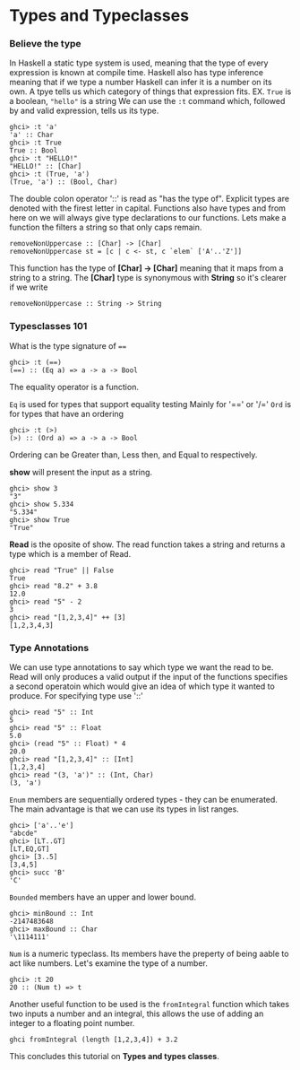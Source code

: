 # Types and Typeclasses

### Believe the type
In Haskell a static type system is used, meaning that the type of every expression is known at compile time.
Haskell also has type inference meaning that if we type a number Haskell can infer it is a number on its own.
A tpye tells us which category of things that expression fits.
EX. ```True``` is a boolean, ```"hello"``` is a string
We can use the ```:t``` command which, followed by and valid expression, tells us its type.
```
ghci> :t 'a'
'a' :: Char
ghci> :t True
True :: Bool
ghci> :t "HELLO!"
"HELLO!" :: [Char]
ghci> :t (True, 'a')
(True, 'a') :: (Bool, Char)
```
The double colon operator '::' is read as "has the type of". Explicit types are denoted with the firest letter in capital.
Functions also have types and from here on we will always give type declarations to our functions.
Lets make a function the filters a string so that only caps remain.
```
removeNonUppercase :: [Char] -> [Char]
removeNonUppercase st = [c | c <- st, c `elem` ['A'..'Z']]
```
This function has the type of **[Char] -> [Char]** meaning that it maps from a string to a string. The **[Char]** type is synonymous with **String** so it's clearer if we write
```
removeNonUppercase :: String -> String
```
### Typesclasses 101
What is the type signature of ```==```
```
ghci> :t (==)
(==) :: (Eq a) => a -> a -> Bool
```
The equality operator is a function.

```Eq``` is used for types that support equality testing
Mainly for '==' or '/='
```Ord``` is for types that have an ordering
```
ghci> :t (>)
(>) :: (Ord a) => a -> a -> Bool
```

Ordering can be Greater than, Less then, and Equal to respectively.

**show** will present the input as a string.
```
ghci> show 3
"3"
ghci> show 5.334
"5.334"
ghci> show True
"True"
```
**Read** is the oposite of show. The read function takes a string and returns a type which is a member of Read.
```
ghci> read "True" || False
True
ghci> read "8.2" + 3.8
12.0
ghci> read "5" - 2
3
ghci> read "[1,2,3,4]" ++ [3]
[1,2,3,4,3]
```
### Type Annotations
We can use type annotations to say which type we want the read to be. Read will only produces a valid output if the input of the functions specifies a second operatoin which would give an idea of which type it wanted to produce.
For specifying type use '::'
```
ghci> read "5" :: Int
5
ghci> read "5" :: Float
5.0
ghci> (read "5" :: Float) * 4
20.0
ghci> read "[1,2,3,4]" :: [Int]
[1,2,3,4]
ghci> read "(3, 'a')" :: (Int, Char)
(3, 'a')
```

```Enum``` members are sequentially ordered types - they can be enumerated. The main advantage is that we can use its types in list ranges.
```
ghci> ['a'..'e']
"abcde"
ghci> [LT..GT]
[LT,EQ,GT]
ghci> [3..5]
[3,4,5]
ghci> succ 'B'
'C'
```

```Bounded``` members have an upper and lower bound.
```
ghci> minBound :: Int
-2147483648
ghci> maxBound :: Char
'\1114111'
```

```Num``` is a numeric typeclass. Its members have the preperty of being aable to act like numbers. Let's examine the type of a number.
```
ghci> :t 20
20 :: (Num t) => t
```
Another useful function to be used is the ```fromIntegral``` function which takes two inputs a number and an integral, this allows the use of adding an integer to a floating point number.
```
ghci fromIntegral (length [1,2,3,4]) + 3.2
```

This concludes this tutorial on **Types and types classes**.













